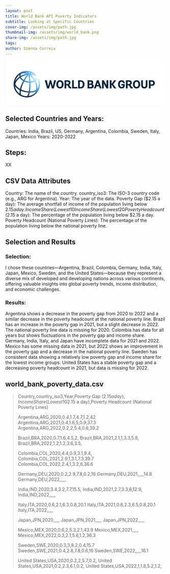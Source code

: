 ```yaml
---
layout: post
title: World Bank API Poverty Indicators
subtitle: Looking at Specific Countries
cover-img: /assets/img/path.jpg
thumbnail-img: /assets/img/world_bank.png
share-img: /assets/img/path.jpg
tags: 
author: Sienna Correia
---
```


![world bank](/assets/img/world_bank.png)

## Selected Countries and Years:
Countries: India, Brazil, US, Germany, Argentina, Colombia, Sweden, Italy, Japan, Mexico
Years: 2020-2022

## Steps:
XX

## CSV Data Attributes
Country: The name of the country.
country_iso3: The ISO-3 country code (e.g., ARG for Argentina).
Year: The year of the data.
Poverty Gap ($2.15 a day): The average shortfall of income of the population living below $2.15 a day.
Income Share (Lowest 10%): The share of income held by the lowest 10% of the population.
Income Share (Lowest 20%): The share of income held by the lowest 20% of the population.
Poverty Headcount ($2.15 a day): The percentage of the population living below $2.15 a day.
Poverty Headcount (National Poverty Lines): The percentage of the population living below the national poverty line.

## Selection and Results
### Selection: 
I chose these countries—Argentina, Brazil, Colombia, Germany, India, Italy, Japan, Mexico, Sweden, and the United States—because they represent a diverse mix of developed and developing nations across various continents, offering valuable insights into global poverty trends, income distribution, and economic challenges.

### Results: 
Argentina shows a decrease in the poverty gap from 2020 to 2022 and a similar decrease in the poverty headcount at the national poverty line.
Brazil has an increase in the poverty gap in 2021, but a slight decrease in 2022. The national poverty line data is missing for 2020.
Colombia has data for all years but shows fluctuations in the poverty gap and income share.
Germany, India, Italy, and Japan have incomplete data for 2021 and 2022.
Mexico has some missing data in 2021, but 2022 shows an improvement in the poverty gap and a decrease in the national poverty line.
Sweden has consistent data showing a relatively low poverty gap and income share for the lowest income groups.
United States has a stable poverty gap and a decreasing poverty headcount in 2021, but data is missing for 2022.

## world_bank_poverty_data.csv
> Country,country_iso3,Year,Poverty Gap ($2.15 a day),Income Share (Lowest 10%),Income Share (Lowest 20%),Poverty Headcount ($2.15 a day),Poverty Headcount (National Poverty Lines)
> 
> Argentina,ARG,2020,0.4,1.7,4.7,1.2,42
> Argentina,ARG,2021,0.4,1.8,5,0.9,37.3
> Argentina,ARG,2022,0.2,2,5.4,0.6,39.2
> 
> Brazil,BRA,2020,0.7,1.6,4.5,2,
> Brazil,BRA,2021,2.1,1,3.3,5.8,
> Brazil,BRA,2022,1.2,1.2,3.6,3.5,
> 
> Colombia,COL,2020,4.4,0.9,3.1,9.4,
> Colombia,COL,2021,2.9,1,3.1,7.3,39.7
> Colombia,COL,2022,2.4,1,3.2,6,36.6
> 
> Germany,DEU,2020,0.2,2.9,7.8,0.2,16
> Germany,DEU,2021,,,,,14.8
> Germany,DEU,2022,,,,,
> 
> India,IND,2020,3.4,3.2,7.7,15.5,
> India,IND,2021,2.7,3.3,8,12.9,
> India,IND,2022,,,,,
> 
> Italy,ITA,2020,0.6,2.1,6.3,0.8,20.1
> Italy,ITA,2021,0.6,2.3,6.5,0.8,20.1
> Italy,ITA,2022,,,,,
> 
> Japan,JPN,2020,,,,,
> Japan,JPN,2021,,,,,
> Japan,JPN,2022,,,,,
> 
> Mexico,MEX,2020,0.6,2,5.3,2.1,43.9
> Mexico,MEX,2021,,,,,
> Mexico,MEX,2022,0.3,2.1,5.6,1.2,36.3
> 
> Sweden,SWE,2020,0.3,3,8.2,0.4,15.7
> Sweden,SWE,2021,0.4,2.8,7.8,0.6,16
> Sweden,SWE,2022,,,,,16.1
> 
> United States,USA,2020,0.2,2,5.7,0.2,
> United States,USA,2021,0.2,2.3,6.1,0.2,
> United States,USA,2022,1,1.8,5.2,1.2,

